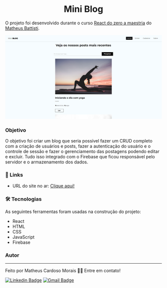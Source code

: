 <h1 align="center">Mini Blog</h1>

O projeto foi desenvolvido durante o curso [React do zero a maestria](https://www.udemy.com/course/react-do-zero-a-maestria-c-hooks-router-api-projetos/) do [Matheus Battisti](https://www.youtube.com/@MatheusBattisti).

<img src="./public/assets/miniBlog.png" alt="miniBlog">

### Objetivo

O objetivo foi criar um blog que seria possível fazer um CRUD completo com a criação de usuários e posts, fazer a autenticação do usuário e o controle de sessão e fazer o gerenciamento das postagens podendo editar e excluir. Tudo isso integrado com o Firebase que ficou responsável pelo servidor e o armazenamento dos dados.

### 🔗 Links

- URL do site no ar: [Clique aqui!](https://mini-blog-kohl.vercel.app/)

### 🛠 Tecnologias

As seguintes ferramentas foram usadas na construção do projeto:

- React
- HTML
- CSS
- JavaScript
- Firebase

### Autor
---

Feito por Matheus Cardoso Morais 👋🏽 Entre em contato!

[![Linkedin Badge](https://img.shields.io/badge/-matheus-blue?style=flat-square&logo=Linkedin&logoColor=white&link=https://www.linkedin.com/in/matheus-cmorais356/)](https://www.linkedin.com/in/matheus-cmorais356/) 
[![Gmail Badge](https://img.shields.io/badge/-matheuscmorais356@gmail.com-c14438?style=flat-square&logo=Gmail&logoColor=white&link=mailto:matheuscmorais356@gmail.com)](mailto:matheuscmorais356@gmail.com)
